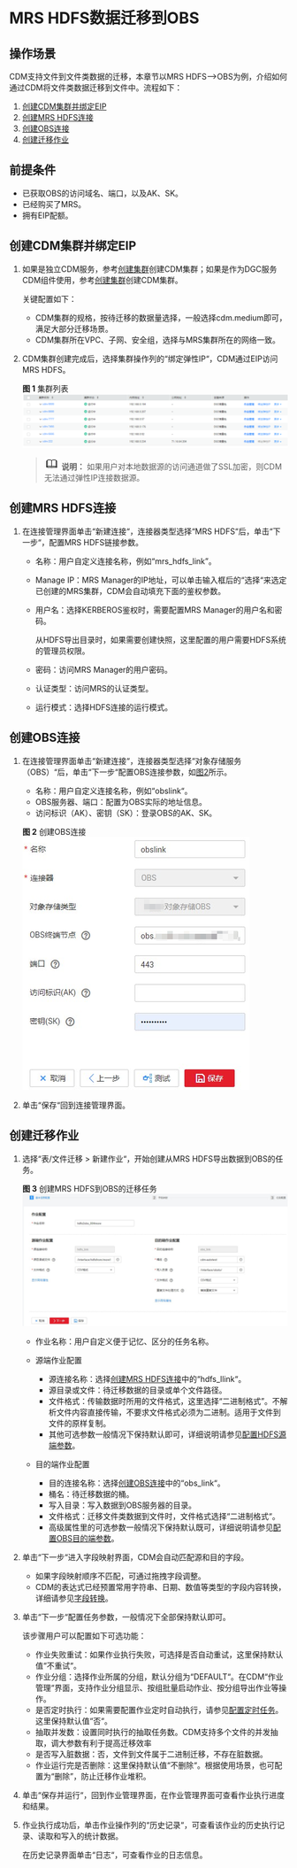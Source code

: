# MRS HDFS数据迁移到OBS<a name="dgc_01_0103"></a>

## 操作场景<a name="zh-cn_topic_0284710797_section2353196237"></a>

CDM支持文件到文件类数据的迁移，本章节以MRS HDFS--\>OBS为例，介绍如何通过CDM将文件类数据迁移到文件中。流程如下：

1.  [创建CDM集群并绑定EIP](#zh-cn_topic_0284710797_section1596917553011)
2.  [创建MRS HDFS连接](#zh-cn_topic_0284710797_section136013511582)
3.  [创建OBS连接](#zh-cn_topic_0284710797_section5774720191611)
4.  [创建迁移作业](#zh-cn_topic_0284710797_section119151411712)

## 前提条件<a name="zh-cn_topic_0284710797_section563405015518"></a>

-   已获取OBS的访问域名、端口，以及AK、SK。
-   已经购买了MRS。
-   拥有EIP配额。

## 创建CDM集群并绑定EIP<a name="zh-cn_topic_0284710797_section1596917553011"></a>

1.  如果是独立CDM服务，参考[创建集群](https://support.huaweicloud.com/usermanual-cdm/cdm_01_0018.html)创建CDM集群；如果是作为DGC服务CDM组件使用，参考[创建集群](https://support.huaweicloud.com/usermanual-dgc/dgc_01_0576.html)创建CDM集群。

    关键配置如下：

    -   CDM集群的规格，按待迁移的数据量选择，一般选择cdm.medium即可，满足大部分迁移场景。
    -   CDM集群所在VPC、子网、安全组，选择与MRS集群所在的网络一致。

2.  CDM集群创建完成后，选择集群操作列的“绑定弹性IP“，CDM通过EIP访问MRS HDFS。

    **图 1**  集群列表<a name="zh-cn_topic_0284710797_zh-cn_topic_0111325168_fig570312018444"></a>  
    ![](figures/集群列表.png "集群列表")

    >![](public_sys-resources/icon-note.gif) **说明：** 
    >如果用户对本地数据源的访问通道做了SSL加密，则CDM无法通过弹性IP连接数据源。


## 创建MRS HDFS连接<a name="zh-cn_topic_0284710797_section136013511582"></a>

1.  在连接管理界面单击“新建连接“，连接器类型选择“MRS HDFS“后，单击“下一步“，配置MRS HDFS链接参数。
    -   名称：用户自定义连接名称，例如“mrs\_hdfs\_link”。
    -   Manage IP：MRS Manager的IP地址，可以单击输入框后的“选择“来选定已创建的MRS集群，CDM会自动填充下面的鉴权参数。
    -   用户名：选择KERBEROS鉴权时，需要配置MRS Manager的用户名和密码。

        从HDFS导出目录时，如果需要创建快照，这里配置的用户需要HDFS系统的管理员权限。

    -   密码：访问MRS Manager的用户密码。
    -   认证类型：访问MRS的认证类型。
    -   运行模式：选择HDFS连接的运行模式。


## 创建OBS连接<a name="zh-cn_topic_0284710797_section5774720191611"></a>

1.  在连接管理界面单击“新建连接“，连接器类型选择“对象存储服务（OBS）“后，单击“下一步“配置OBS连接参数，如[图2](#zh-cn_topic_0284710797_zh-cn_topic_0123434187_fig27331126173315)所示。

    -   名称：用户自定义连接名称，例如“obslink“。
    -   OBS服务器、端口：配置为OBS实际的地址信息。
    -   访问标识（AK）、密钥（SK）：登录OBS的AK、SK。

    **图 2**  创建OBS连接<a name="zh-cn_topic_0284710797_zh-cn_topic_0123434187_fig27331126173315"></a>  
    ![](figures/创建OBS连接.png "创建OBS连接")

2.  单击“保存“回到连接管理界面。

## 创建迁移作业<a name="zh-cn_topic_0284710797_section119151411712"></a>

1.  选择“表/文件迁移  \>  新建作业“，开始创建从MRS HDFS导出数据到OBS的任务。

    **图 3**  创建MRS HDFS到OBS的迁移任务<a name="zh-cn_topic_0284710797_fig15203103412568"></a>  
    ![](figures/创建MRS-HDFS到OBS的迁移任务.jpg "创建MRS-HDFS到OBS的迁移任务")

    -   作业名称：用户自定义便于记忆、区分的任务名称。
    -   源端作业配置
        -   源连接名称：选择[创建MRS HDFS连接](#zh-cn_topic_0284710797_section136013511582)中的“hdfs\_llink“。
        -   源目录或文件：待迁移数据的目录或单个文件路径。
        -   文件格式：传输数据时所用的文件格式，这里选择“二进制格式”。不解析文件内容直接传输，不要求文件格式必须为二进制。适用于文件到文件的原样复制。
        -   其他可选参数一般情况下保持默认即可，详细说明请参见[配置HDFS源端参数](配置HDFS源端参数.md#dgc_01_0049)。

    -   目的端作业配置
        -   目的连接名称：选择[创建OBS连接](#zh-cn_topic_0284710797_section5774720191611)中的“obs\_link“。
        -   桶名：待迁移数据的桶。
        -   写入目录：写入数据到OBS服务器的目录。
        -   文件格式：迁移文件类数据到文件时，文件格式选择“二进制格式“。
        -   高级属性里的可选参数一般情况下保持默认既可，详细说明请参见[配置OBS目的端参数](配置OBS目的端参数.md#dgc_01_0062)。

2.  单击“下一步“进入字段映射界面，CDM会自动匹配源和目的字段。
    -   如果字段映射顺序不匹配，可通过拖拽字段调整。
    -   CDM的表达式已经预置常用字符串、日期、数值等类型的字段内容转换，详细请参见[字段转换](https://support.huaweicloud.com/bestpractice-dgc/dgc_05_0012.html)。

3.  单击“下一步“配置任务参数，一般情况下全部保持默认即可。

    该步骤用户可以配置如下可选功能：

    -   作业失败重试：如果作业执行失败，可选择是否自动重试，这里保持默认值“不重试“。
    -   作业分组：选择作业所属的分组，默认分组为“DEFAULT“。在CDM“作业管理“界面，支持作业分组显示、按组批量启动作业、按分组导出作业等操作。
    -   是否定时执行：如果需要配置作业定时自动执行，请参见[配置定时任务](配置定时任务.md#dgc_01_0082)。这里保持默认值“否“。
    -   抽取并发数：设置同时执行的抽取任务数。CDM支持多个文件的并发抽取，调大参数有利于提高迁移效率
    -   是否写入脏数据：否，文件到文件属于二进制迁移，不存在脏数据。
    -   作业运行完是否删除：这里保持默认值“不删除“。根据使用场景，也可配置为“删除”，防止迁移作业堆积。

4.  单击“保存并运行“，回到作业管理界面，在作业管理界面可查看作业执行进度和结果。
5.  作业执行成功后，单击作业操作列的“历史记录“，可查看该作业的历史执行记录、读取和写入的统计数据。

    在历史记录界面单击“日志“，可查看作业的日志信息。


